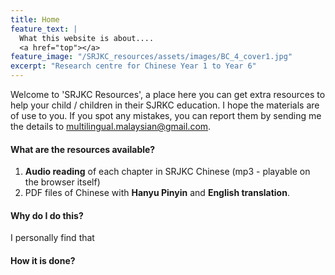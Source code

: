 ```yaml
---
title: Home
feature_text: |
  What this website is about....
  <a href="top"></a>
feature_image: "/SRJKC_resources/assets/images/BC_4_cover1.jpg"
excerpt: "Research centre for Chinese Year 1 to Year 6"
---
```


Welcome to 'SRJKC Resources', a place here you can get extra resources to help your child / children in their SJRKC education. I hope the materials are of use to you. If you spot any mistakes, you can report them by sending me the details to multilingual.malaysian@gmail.com.

#### What are the resources available?
1. **Audio reading** of each chapter in SRJKC Chinese (mp3 - playable on the browser itself)
2. PDF files of Chinese with **Hanyu Pinyin** and **English translation**.

#### Why do I do this?
I personally find that 

#### How it is done?


